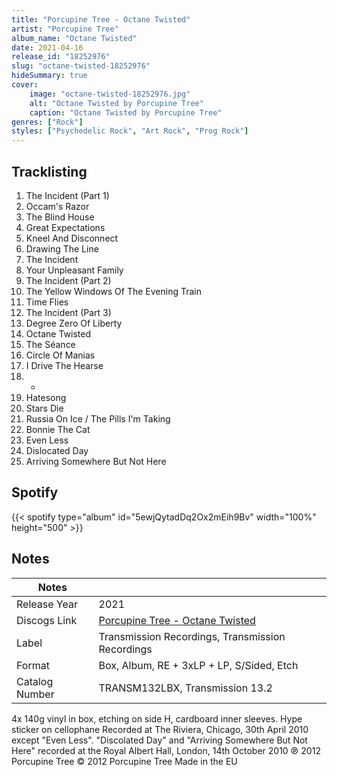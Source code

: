 ```yaml
---
title: "Porcupine Tree - Octane Twisted"
artist: "Porcupine Tree"
album_name: "Octane Twisted"
date: 2021-04-16
release_id: "18252976"
slug: "octane-twisted-18252976"
hideSummary: true
cover:
    image: "octane-twisted-18252976.jpg"
    alt: "Octane Twisted by Porcupine Tree"
    caption: "Octane Twisted by Porcupine Tree"
genres: ["Rock"]
styles: ["Psychedelic Rock", "Art Rock", "Prog Rock"]
---
```

## Tracklisting
1. The Incident (Part 1)
2. Occam's Razor
3. The Blind House
4. Great Expectations
5. Kneel And Disconnect
6. Drawing The Line
7. The Incident
8. Your Unpleasant Family
9. The Incident (Part 2)
10. The Yellow Windows Of The Evening Train
11. Time Flies
12. The Incident (Part 3)
13. Degree Zero Of Liberty
14. Octane Twisted
15. The Séance
16. Circle Of Manias
17. I Drive The Hearse
18. -
19. Hatesong
20. Stars Die
21. Russia On Ice / The Pills I'm Taking
22. Bonnie The Cat
23. Even Less
24. Dislocated Day
25. Arriving Somewhere But Not Here
## Spotify
{{< spotify type="album" id="5ewjQytadDq2Ox2mEih9Bv" width="100%" height="500" >}}


## Notes
| Notes          |             |
| ---------------| ----------- |
| Release Year   | 2021 |
| Discogs Link   | [Porcupine Tree - Octane Twisted](https://www.discogs.com/release/18252976-Porcupine-Tree-Octane-Twisted) |
| Label          | Transmission Recordings, Transmission Recordings |
| Format         | Box, Album, RE + 3xLP + LP, S/Sided, Etch |
| Catalog Number | TRANSM132LBX, Transmission 13.2 |

4x 140g vinyl in box, etching on side H, cardboard inner sleeves. Hype sticker on cellophane  Recorded at The Riviera, Chicago, 30th April 2010 except "Even Less". "Discolated Day" and "Arriving Somewhere But Not Here" recorded at the Royal Albert Hall, London, 14th October 2010   ℗ 2012 Porcupine Tree © 2012 Porcupine Tree Made in the EU
